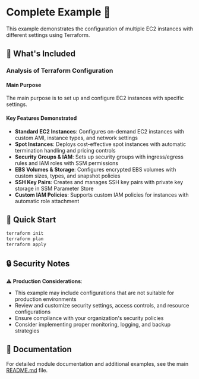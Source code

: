 # Complete Example 🚀

This example demonstrates the configuration of multiple EC2 instances with different settings using Terraform.

## 🔧 What's Included

### Analysis of Terraform Configuration

#### Main Purpose
The main purpose is to set up and configure EC2 instances with specific settings.

#### Key Features Demonstrated
- **Standard EC2 Instances**: Configures on-demand EC2 instances with custom AMI, instance types, and network settings
- **Spot Instances**: Deploys cost-effective spot instances with automatic termination handling and pricing controls
- **Security Groups & IAM**: Sets up security groups with ingress/egress rules and IAM roles with SSM permissions
- **EBS Volumes & Storage**: Configures encrypted EBS volumes with custom sizes, types, and snapshot policies
- **SSH Key Pairs**: Creates and manages SSH key pairs with private key storage in SSM Parameter Store
- **Custom IAM Policies**: Supports custom IAM policies for instances with automatic role attachment

## 🚀 Quick Start

```bash
terraform init
terraform plan
terraform apply
```

## 🔒 Security Notes

⚠️ **Production Considerations**: 
- This example may include configurations that are not suitable for production environments
- Review and customize security settings, access controls, and resource configurations
- Ensure compliance with your organization's security policies
- Consider implementing proper monitoring, logging, and backup strategies

## 📖 Documentation

For detailed module documentation and additional examples, see the main [README.md](../../README.md) file. 